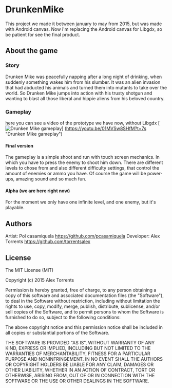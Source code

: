 # DrunkenMike

This project we made it between january to may from 2015, but was made with Android canvas.
Now i'm replacing the Android canvas for Libgdx, so be patient for see the final product.


## About the game 

### Story

Drunken Mike was peacefully napping after a long night of drinking, when suddenly something wakes him from his slumber.
It was an alien invasion that had abducted his animals and turned them into mutants to take over the world.
So Drunken Mike jumps into action with his trusty shotgun and wanting to blast all those liberal and hippie aliens
from his beloved country. 


### Gameplay

here you can see a video of the prototype we have now, without Libgdx
[![Drunken Mike gameplay](http://i.imgur.com/7WcU91p.png?1)]
(https://youtu.be/01MVSw8SHfM?t=7s "Drunken Mike gameplay")

#### Final version

The gameplay is a simple shoot and run with touch screen mechanics. 
In which you have to press the enemy to shoot him down. There are different levels to chose from
and also different difficulty settings, that control the amount of enemies or ammo you have. 
Of course the game will be power-ups, amazing sound and so much fun. 

#### Alpha (we are here right now)

For the moment we only have one infinite level, and one enemy, but it's playable. 


## Authors

Artist: Pol casamiquela https://github.com/pcasamiquela
Developer: Alex Torrents https://github.com/torrentsalex


## License

The MIT License (MIT)

Copyright (c) 2015 Alex Torrents

Permission is hereby granted, free of charge, to any person obtaining a copy
of this software and associated documentation files (the "Software"), to deal
in the Software without restriction, including without limitation the rights
to use, copy, modify, merge, publish, distribute, sublicense, and/or sell
copies of the Software, and to permit persons to whom the Software is
furnished to do so, subject to the following conditions:

The above copyright notice and this permission notice shall be included in
all copies or substantial portions of the Software.

THE SOFTWARE IS PROVIDED "AS IS", WITHOUT WARRANTY OF ANY KIND, EXPRESS OR
IMPLIED, INCLUDING BUT NOT LIMITED TO THE WARRANTIES OF MERCHANTABILITY,
FITNESS FOR A PARTICULAR PURPOSE AND NONINFRINGEMENT. IN NO EVENT SHALL THE
AUTHORS OR COPYRIGHT HOLDERS BE LIABLE FOR ANY CLAIM, DAMAGES OR OTHER
LIABILITY, WHETHER IN AN ACTION OF CONTRACT, TORT OR OTHERWISE, ARISING FROM,
OUT OF OR IN CONNECTION WITH THE SOFTWARE OR THE USE OR OTHER DEALINGS IN
THE SOFTWARE.
